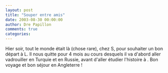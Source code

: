 ```yaml
---
layout: post
title: "Souper entre amis"
date: 2003-08-30 00:00:00
author: Dre Papillon
comments: true
categories: 
---
```



Hier soir, tout le monde était là (chose rare), chez S, pour souhaiter un bon départ à L.  Il nous quitte pour 4 mois au cours desquels il va d'abord aller vadrouiller en Turquie et en Russie, avant d'aller étudier l'histoire à .  Bon voyage et bon séjour en Angleterre !

